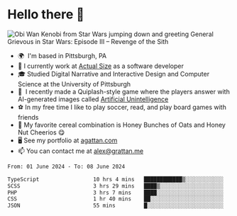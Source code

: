 <!--
**GameDog9988/GameDog9988** is a ✨ _special_ ✨ repository because its `README.md` (this file) appears on your GitHub profile.

Here are some ideas to get you started:

- 🔭 I’m currently working on ...
- 🌱 I’m currently learning ...
- 👯 I’m looking to collaborate on ...
- 🤔 I’m looking for help with ...
- 💬 Ask me about ...
- 📫 How to reach me: ...
- 😄 Pronouns: ...
- ⚡ Fun fact: ...
-->



Hello there 👋
==================================

![Obi Wan Kenobi from Star Wars jumping down and greeting General Grievous in Star Wars: Episode III – Revenge of the Sith](https://github.com/agrattan0820/agrattan0820/assets/51346343/689e56eb-29be-46a5-a079-28ea727b5f7e)


- 🌍  I'm based in Pittsburgh, PA
- 🔭  I currently work at [Actual Size](https://actualsize.com/) as a software developer
- 🎓  Studied Digital Narrative and Interactive Design and Computer Science at the University of Pittsburgh
- 👾  I recently made a Quiplash-style game where the players answer with AI-generated images called [Artificial Unintelligence](https://github.com/agrattan0820/artificial-unintelligence)
- ⚽  In my free time I like to play soccer, read, and play board games with friends
- 🥣  My favorite cereal combination is Honey Bunches of Oats and Honey Nut Cheerios 😋
- 🖥️  See my portfolio at [agattan.com](http://agrattan.com/)
- 📫  You can contact me at [alex@grattan.me](mailto:alex@grattan.me)

<!--START_SECTION:waka-->

```txt
From: 01 June 2024 - To: 08 June 2024

TypeScript                 10 hrs 4 mins   ████████████▒░░░░░░░░░░░░   49.55 %
SCSS                       3 hrs 29 mins   ████▒░░░░░░░░░░░░░░░░░░░░   17.13 %
PHP                        3 hrs 7 mins    ████░░░░░░░░░░░░░░░░░░░░░   15.39 %
CSS                        1 hr 40 mins    ██░░░░░░░░░░░░░░░░░░░░░░░   08.26 %
JSON                       55 mins         █░░░░░░░░░░░░░░░░░░░░░░░░   04.53 %
```

<!--END_SECTION:waka-->
